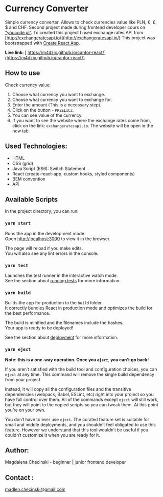 # Currency Converter

Simple currency converter. Allows to check currencies value like PLN, €, £, \$ and CHF.
Second project made during frontend developer cours on [“youcode.pl”](https://youcode.pl).
To created this project I used exchange rates API from [http://exchangeratesapi.io/](http://exchangeratesapi.io/)
This project was bootstrapped with [Create React App](https://github.com/facebook/create-react-app).

**Live link:** [ https://m4dzix.github.io/cantor-react/](https://m4dzix.github.io/cantor-react/)

## How to use

Check currency value:

1. Choose what currency you want to exchange.
2. Choose what currency you want to exchange for.
3. Enter the amount (This is a necessary step).
4. Click on the button - `PRZELICZ`.
5. You can see value of the currency.
6. If you want to see the website where the exchange rates come from, click on the link: `exchangeratesapi.io`. The website will be open in the new tab.

## Used Technologies:

- HTML
- CSS (grid)
- Java Script (ES6): Switch Statement
- React (create-react-app, custom hooks, styled components)
- BEM convention
- API

## Available Scripts

In the project directory, you can run:

### `yarn start`

Runs the app in the development mode.<br />
Open [http://localhost:3000](http://localhost:3000) to view it in the browser.

The page will reload if you make edits.<br />
You will also see any lint errors in the console.

### `yarn test`

Launches the test runner in the interactive watch mode.<br />
See the section about [running tests](https://facebook.github.io/create-react-app/docs/running-tests) for more information.

### `yarn build`

Builds the app for production to the `build` folder.<br />
It correctly bundles React in production mode and optimizes the build for the best performance.

The build is minified and the filenames include the hashes.<br />
Your app is ready to be deployed!

See the section about [deployment](https://facebook.github.io/create-react-app/docs/deployment) for more information.

### `yarn eject`

**Note: this is a one-way operation. Once you `eject`, you can’t go back!**

If you aren’t satisfied with the build tool and configuration choices, you can `eject` at any time. This command will remove the single build dependency from your project.

Instead, it will copy all the configuration files and the transitive dependencies (webpack, Babel, ESLint, etc) right into your project so you have full control over them. All of the commands except `eject` will still work, but they will point to the copied scripts so you can tweak them. At this point you’re on your own.

You don’t have to ever use `eject`. The curated feature set is suitable for small and middle deployments, and you shouldn’t feel obligated to use this feature. However we understand that this tool wouldn’t be useful if you couldn’t customize it when you are ready for it.

## Author:

Magdalena Checinski - beginner | junior frontend developer

## Contact :

[madlen.checinski@gmail.com](mailto:madlen.checinski@gmail.com)
